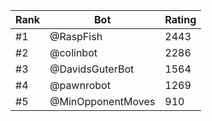 Rank|Bot|Rating
---|---|---
#1|@RaspFish|2443
#2|@colinbot|2286
#3|@DavidsGuterBot|1564
#4|@pawnrobot|1269
#5|@MinOpponentMoves|910
